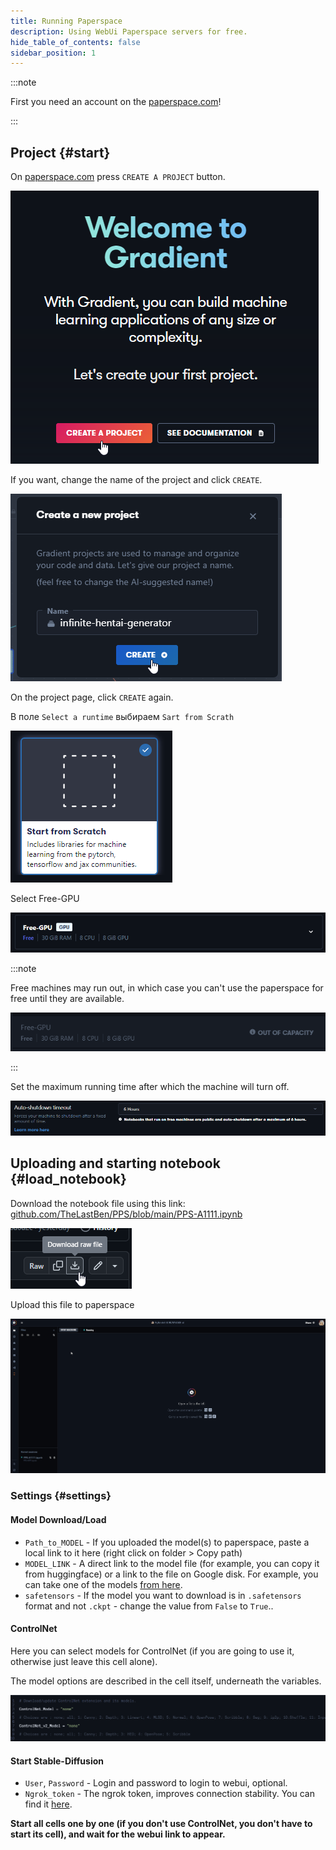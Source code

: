 ```yaml
---
title: Running Paperspace
description: Using WebUi Paperspace servers for free.
hide_table_of_contents: false
sidebar_position: 1
---
```

:::note

First you need an account on the [paperspace.com](https://console.paperspace.com/signup)!

:::

## Project {#start}
On [paperspace.com](https://console.paperspace.com/) press `CREATE A PROJECT` button.

![img](/img/installation/paperspace/Rr35GZb0NR.png)

If you want, change the name of the project and click `CREATE`.

![img](/img/installation/paperspace/ffpWKZwVyq.png)

On the project page, click `CREATE` again.

В поле `Select a runtime` выбираем `Sart from Scrath`

![img](/img/installation/paperspace/89GQ0kfQwH.png)

Select Free-GPU

![img](/img/installation/paperspace/7LS8iax5Yx.png)

:::note

Free machines may run out, in which case you can't use the paperspace for free until they are available.

![img](/img/installation/paperspace/PZBsMTQm3D.png)

:::

Set the maximum running time after which the machine will turn off.

![img](/img/installation/paperspace/xkXXxxNbgK.png)

## Uploading and starting notebook {#load_notebook}

Download the notebook file using this link: [github.com/TheLastBen/PPS/blob/main/PPS-A1111.ipynb](https://github.com/TheLastBen/PPS/blob/main/PPS-A1111.ipynb)

![img](/img/installation/paperspace/xGOqJdnGZ5.png)

Upload this file to paperspace

![img](/img/installation/paperspace/skfYkfcI8G.gif)

### Settings {#settings}

#### Model Download/Load
* `Path_to_MODEL` - If you uploaded the model(s) to paperspace, paste a local link to it here (right click on folder > Copy path)
* `MODEL_LINK` - A direct link to the model file (for example, you can copy it from huggingface) or a link to the file on Google disk. For example, you can take one of the models [from here](https://drive.google.com/drive/folders/1FC8ZM9_wQMjw-Stb14EPoeshuH7DwxrL?usp=share_link).
* `safetensors` - If the model you want to download is in `.safetensors` format and not `.ckpt` - change the value from `False` to `True`..

#### ControlNet
Here you can select models for ControlNet (if you are going to use it, otherwise just leave this cell alone).

The model options are described in the cell itself, underneath the variables.

![img](/img/installation/paperspace/ayG2RJESjM.png)

#### Start Stable-Diffusion

* `User`, `Password` -  Login and password to login to webui, optional.
* `Ngrok_token` - The ngrok token, improves connection stability. You can find it [here](https://dashboard.ngrok.com/get-started/your-authtoken).

**Start all cells one by one (if you don't use ControlNet, you don't have to start its cell), and wait for the webui link to appear.**